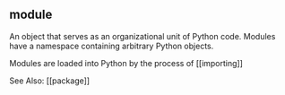 ## module
An object that serves as an organizational unit of Python code.
Modules have a namespace containing arbitrary Python objects.

Modules are loaded into Python by the process of [[importing]]

See Also: [[package]]